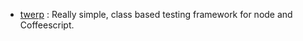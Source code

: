 - [twerp](https://github.com/philjackson/twerp) : Really simple, class based testing framework for node and Coffeescript.